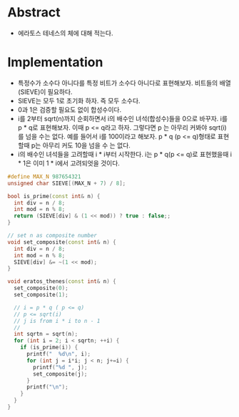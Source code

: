 # Abstract

- 에라토스 테네스의 체에 대해 적는다.

# Implementation

- 특정수가 소수다 아니다를 특정 비트가 소수다 아니다로
  표현해보자. 비트들의 배열(SIEVE)이 필요하다. 
- SIEVE는 모두 1로 초기화 하자. 즉 모두 소수다.
- 0과 1은 검증할 필요도 없이 합성수이다.
- i를 2부터 sqrt(n)까지 순회하면서 i의 배수인 녀석(합성수)들을 0으로
  바꾸자. i를 p * q로 표현해보자. 이때 p <= q라고 하자.  그렇다면 p 는
  아무리 커봐야 sqrt(i)를 넘을 수는 없다. 예를 들어서 i를 100이라고
  해보자. p * q (p <= q)형태로 표현할때 p는 아무리 커도 10을 넘을 수
  는 없다.
- i의 배수인 녀석들을 고려할때 i * i부터 시작한다. i는 p * q(p <= q)로
  표현했을때 i * 1은 이미 1 * i에서 고려되엇을 것이다.

```cpp
#define MAX_N 987654321
unsigned char SIEVE[(MAX_N + 7) / 8];

bool is_prime(const int& n) {
  int div = n / 8;
  int mod = n % 8;
  return (SIEVE[div] & (1 << mod)) ? true : false;;
}

// set n as composite number
void set_composite(const int& n) {
  int div = n / 8;
  int mod = n % 8;
  SIEVE[div] &= ~(1 << mod);
}

void eratos_thenes(const int& n) {
  set_composite(0);
  set_composite(1);

  // i = p * q ( p <= q)
  // p <= sqrt(i)
  // j is from i * i to n - 1
  // 
  int sqrtn = sqrt(n);
  for (int i = 2; i < sqrtn; ++i) {
    if (is_prime(i)) {
      printf("  %d\n", i);
      for (int j = i*i; j < n; j+=i) {
        printf("%d ", j);
        set_composite(j);
      }
      printf("\n");
    }
  }
} 
```
